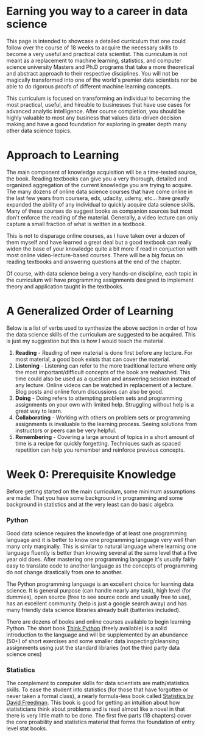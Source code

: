 # Earning you way to a career in data science
This page is intended to showcase a detailed curriculum that one could follow over the course of 18 weeks to acquire the necessary skills to become a very useful and practical data scientist. This curriculum is not meant as a replacement to machine learning, statistics, and computer science university Masters and Ph.D programs that take a more theoretical and abstract approach to their respective disciplines. You will not be magically transformed into one of the world's premier data scientists nor be able to do rigorous proofs of different machine learning concepts. 

This curriculum is focused on transforming an individual to becoming the most practical, useful, and hireable to businesses that have use cases for advanced analytic intelligence. After course completion, you should be highly valuable to most any business that values data-driven decision making and have a good foundation for exploring in greater depth many other data science topics. 

# Approach to Learning
The main component of knowledge acquisition will be a time-tested source, the book. Reading textbooks can give you a very thorough, detailed and organized aggregation of the current knowledge you are trying to acquire. The many dozens of online data science courses that have come online in the last few years from coursera, edx, udacity, udemy, etc... have greatly expanded the ability of any individual to quickly acquire data science skills. Many of these courses do suggest books as companion sources but most don't enforce the reading of the material. Generally, a video lecture can only capture a small fraction of what is written in a textbook. 

This is not to disparage online courses, as I have taken over a dozen of them myself and have learned a great deal but a good textbook can really widen the base of your knowledge quite a bit more if read in conjuction with most online video-lecture-based courses. There will be a big focus on reading textbooks and answering questions at the end of the chapter.

Of course, with data science being a very hands-on discipline, each topic in the curriculum will have programming assignments designed to implement theory and application taught in the textbooks.

# A Generalized Order of Learning
Below is a list of verbs used to synthesize the above section in order of how the data science skills of the curriculum are suggested to be acquired. This is just my suggestion but this is how I would teach the material.  

1. **Reading** - Reading of new material is done first before any lecture. For most material, a good book exists that can cover the material.  
2. **Listening** - Listening can refer to the more traditional lecture where only the most important/difficult concepts of the book are reahashed. This time could also be used as a question and answering session instead of any lecture. Online videos can be watched in replacement of a lecture. Blog posts and online forum discussions can also be good.  
3. **Doing** - Doing refers to attempting problem sets and programming assignments on your own with limited help. Struggling without help is a great way to learn.  
4. **Collaborating** - Working with others on problem sets or programming assignments is invaluable to the learning process. Seeing solutions from instructors or peers can be very helpful.  
5. **Remembering** - Covering a large amount of topics in a short amount of time is a recipe for quickly forgetting. Techniques such as spaced repetition can help you remember and reinforce previous concepts.  

# Week 0: Prerequisite Knowledge
Before getting started on the main curriculum, some minimum assumptions are made: That you have some background in programming and some background in statistics and at the very least can do basic algebra. 

### Python
Good data science requires the knowledge of at least one programming language and it is better to know one programming language very well than many only marginally. This is similar to natural language where learning one language fluently is better than knowing several at the same level that a five year old does. After mastering one programming language it's usually fairly easy to translate code to another language as the concepts of programming do not change drastically from one to another.

The Python programming language is an excellent choice for learning data science. It is general purpose (can handle nearly any task), high level (for dummies), open source (free to see source code and usually free to use), has an excellent community (help is just a google search away) and has many friendly data science libraries already built (batteries included).

There are dozens of books and online courses available to begin learning Python. The short book [Think Python](http://greenteapress.com/wp/think-python-2e/) (freely available) is a solid introduction to the language and will be supplemented by an abundance (50+) of short exercises and some smaller data inspecting/cleansing assignments using just the standard libraries (not the third party data science ones)

### Statistics
The complement to computer skills for data scientists are math/statistics skills. To ease the student into statistics (for those that have forgotten or never taken a formal class), a nearly formula-less book called [Statistics by David Freedman](https://www.amazon.com/Statistics-4th-David-Freedman/dp/0393929728/). This book is good for getting an intuition about how statisticians think about problems and is read almost like a novel in that there is very little math to be done. The first five parts (18 chapters) cover the core proability and statistics material that forms the foundation of entry level stat books.